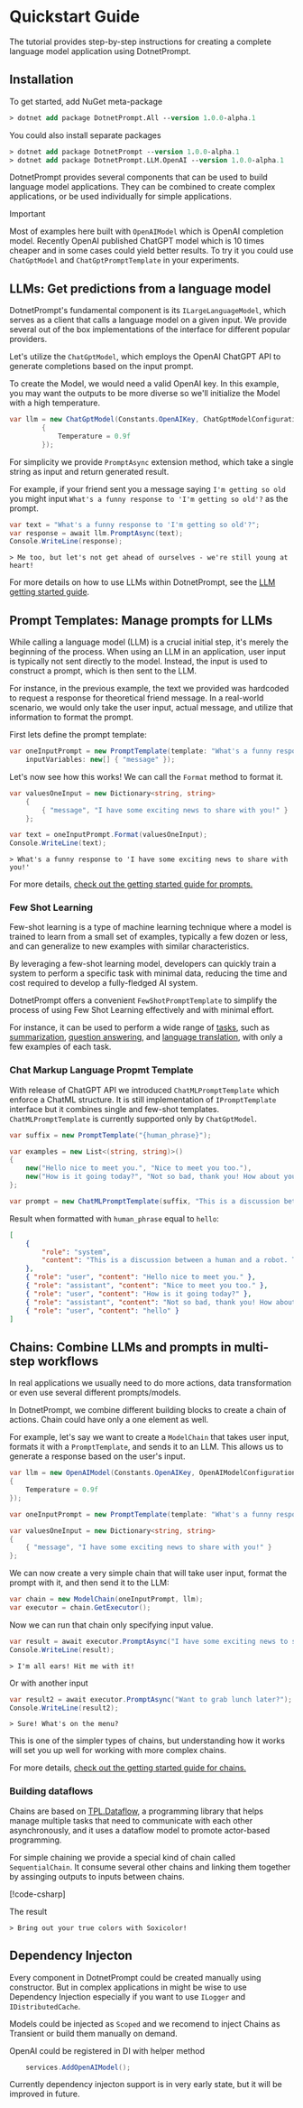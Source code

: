 # Quickstart Guide

The tutorial provides step-by-step instructions for creating a complete language model application using DotnetPrompt.

## Installation

To get started, add NuGet meta-package

```ps
> dotnet add package DotnetPrompt.All --version 1.0.0-alpha.1
```

You could also install separate packages

```ps
> dotnet add package DotnetPrompt --version 1.0.0-alpha.1
> dotnet add package DotnetPrompt.LLM.OpenAI --version 1.0.0-alpha.1
```

DotnetPrompt provides several components that can be used to build language model applications. 
They can be combined to create complex applications, or be used individually for simple applications.

> [!IMPORTANT]
> Most of examples here built with `OpenAIModel` which is OpenAI completion model. Recently OpenAI published 
> ChatGPT model which is 10 times cheaper and in some cases could yield better results. To try it you could use `ChatGptModel` and `ChatGptPromptTemplate` in your experiments.

## LLMs: Get predictions from a language model

DotnetPrompt's fundamental component is its `ILargeLanguageModel`, 
which serves as a client that calls a language model on a given input.
We provide several out of the box implementations of the interface for different popular providers.

Let's utilize the `ChatGptModel`, which employs the OpenAI ChatGPT API to generate completions based on the input prompt. 

To create the Model, we would need a valid OpenAI key. 
In this example, you may want the outputs to be more diverse so we'll initialize the Model with a high temperature.

```csharp
var llm = new ChatGptModel(Constants.OpenAIKey, ChatGptModelConfiguration.Default with
        {
            Temperature = 0.9f
        });
```

For simplicity we provide `PromptAsync` extension method, which take a single string as input and return generated result.

For example, if your friend sent you a message saying `I'm getting so old` you might input `What's a funny response to 'I'm getting so old'?` as the prompt. 

```csharp
var text = "What's a funny response to 'I'm getting so old'?";
var response = await llm.PromptAsync(text);
Console.WriteLine(response);
```

```text
> Me too, but let's not get ahead of ourselves - we're still young at heart!
```

For more details on how to use LLMs within DotnetPrompt, see the [LLM getting started guide](./llms/getting_started.md).

## Prompt Templates: Manage prompts for LLMs

While calling a language model (LLM) is a crucial initial step, it's merely the beginning of the process.
When using an LLM in an application, user input is typically not sent directly to the model. 
Instead, the input is used to construct a prompt, which is then sent to the LLM.

For instance, in the previous example, the text we provided was hardcoded to request a 
response for theoretical friend message. 
In a real-world scenario, we would only take the user 
input, actual message, and utilize that information to format the prompt.

First lets define the prompt template:

```csharp
var oneInputPrompt = new PromptTemplate(template: "What's a funny response to '{message}'", 
    inputVariables: new[] { "message" });
```

Let's now see how this works! We can call the `Format` method to format it.

```csharp
var valuesOneInput = new Dictionary<string, string>
    {
        { "message", "I have some exciting news to share with you!" }
    };

var text = oneInputPrompt.Format(valuesOneInput);
Console.WriteLine(text);
```

```text
> What's a funny response to 'I have some exciting news to share with you!'
```

For more details, [check out the getting started guide for prompts.](./prompts/getting_started.md)

### Few Shot Learning

Few-shot learning is a type of machine learning technique where a model is trained to learn from a small set of examples, 
typically a few dozen or less, and can generalize to new examples with similar characteristics. 

By leveraging a few-shot learning model, developers can quickly train a system to perform a specific task with minimal data, reducing the time and cost required to develop a fully-fledged AI system. 

DotnetPrompt offers a convenient `FewShotPromptTemplate` to simplify the process of using Few Shot Learning effectively and with minimal effort.

For instance, it can be used to perform a wide range of 
[tasks](./prompts/few_shots_example.md), such as [summarization](./prompts/few_shots_example.md#summarization), 
[question answering](./prompts/few_shots_example.md#question-answering), 
and [language translation](./prompts/few_shots_example.md##machine-translation), with only a few examples of each task. 

### Chat Markup Language Propmt Template

With release of ChatGPT API we introduced `ChatMLPromptTemplate` which enforce a ChatML structure. It is still implementation of `IPromptTemplate` interface
but it combines single and few-shot templates. `ChatMLPromptTemplate` is currently supported only by `ChatGptModel`.

```csharp
var suffix = new PromptTemplate("{human_phrase}");

var examples = new List<(string, string)>()
{
    new("Hello nice to meet you.", "Nice to meet you too."),
    new("How is it going today?", "Not so bad, thank you! How about you?"),
};

var prompt = new ChatMLPromptTemplate(suffix, "This is a discussion between a human and a robot. The robot is very nice and empathetic.", examples);
```

Result when formatted with `human_phrase` equal to `hello`:

```json
[
    {
        "role": "system",
        "content": "This is a discussion between a human and a robot. The robot is very nice and empathetic."
    },
    { "role": "user", "content": "Hello nice to meet you." },
    { "role": "assistant", "content": "Nice to meet you too." },
    { "role": "user", "content": "How is it going today?" },
    { "role": "assistant", "content": "Not so bad, thank you! How about you?" },
    { "role": "user", "content": "hello" }
]
```

## Chains: Combine LLMs and prompts in multi-step workflows

In real applications we usually need to do more actions, data transformation or even use several different prompts/models.

In DotnetPrompt, we combine different building blocks to create a chain of actions. Chain could have only a one element as well.

For example, let's say we want to create a `ModelChain` that takes user input, formats it with a `PromptTemplate`, 
and sends it to an LLM. This allows us to generate a response based on the user's input.

```csharp
var llm = new OpenAIModel(Constants.OpenAIKey, OpenAIModelConfiguration.Default with
{
    Temperature = 0.9f
});

var oneInputPrompt = new PromptTemplate(template: "What's a funny response to '{message}'", inputVariables: new[] { "message" });

var valuesOneInput = new Dictionary<string, string>
{
    { "message", "I have some exciting news to share with you!" }
};
```

We can now create a very simple chain that will take user input, format the prompt with it, and then send it to the LLM:

```csharp
var chain = new ModelChain(oneInputPrompt, llm);
var executor = chain.GetExecutor();
```

Now we can run that chain only specifying input value.

```csharp
var result = await executor.PromptAsync("I have some exciting news to share with you!");
Console.WriteLine(result);
```
```text
> I'm all ears! Hit me with it!
```

Or with another input

```csharp
var result2 = await executor.PromptAsync("Want to grab lunch later?");
Console.WriteLine(result2);
```
```text
> Sure! What's on the menu?
```

This is one of the simpler types of chains, but understanding how it works will set you up well for working with 
more complex chains.

For more details, [check out the getting started guide for chains.](./chains/getting_started.md)

### Building dataflows

Chains are based on [TPL.Dataflow](https://learn.microsoft.com/en-us/dotnet/standard/parallel-programming/dataflow-task-parallel-library), a programming library that helps manage multiple tasks that need to communicate 
with each other asynchronously, and it uses a dataflow model to promote actor-based programming.

For simple chaining we provide a special kind of chain called `SequentialChain`. 
It consume several other chains and linking them together by assinging outputs to inputs between chains.

[!code-csharp[](../../test/DotnetPrompt.Tests.Examples/Chains/CombinedChainExamples.cs#SequentialChain_Example)]

The result

```text
> Bring out your true colors with Soxicolor!
```

## Dependency Injecton

Every component in DotnetPrompt could be created manually using constructor. But in complex applications in might be wise to use Dependency Injection especially if you want to use `ILogger` and `IDistributedCache`.

Models could be injected as `Scoped` and we recomend to inject Chains as Transient or build them manually on demand.

OpenAI could be registered in DI with helper method

```csharp
    services.AddOpenAIModel();
```

Currently dependency injecton support is in very early state, but it will be improved in future.